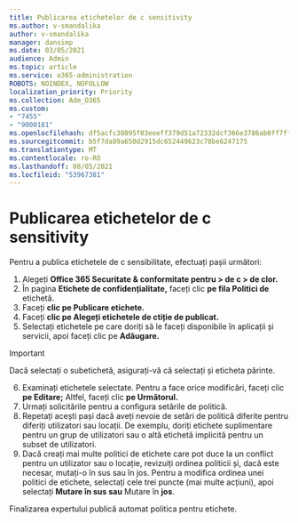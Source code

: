 ```yaml
---
title: Publicarea etichetelor de c sensitivity
ms.author: v-smandalika
author: v-smandalika
manager: dansimp
ms.date: 03/05/2021
audience: Admin
ms.topic: article
ms.service: o365-administration
ROBOTS: NOINDEX, NOFOLLOW
localization_priority: Priority
ms.collection: Adm_O365
ms.custom:
- "7455"
- "9000181"
ms.openlocfilehash: df5acfc38095f03eeeff379d51a72332dcf366e3786ab0ff7ffcd655cbafd1cf
ms.sourcegitcommit: b5f7da89a650d2915dc652449623c78be6247175
ms.translationtype: MT
ms.contentlocale: ro-RO
ms.lasthandoff: 08/05/2021
ms.locfileid: "53967381"
---
```

# <a name="publish-sensitivity-labels"></a>Publicarea etichetelor de c sensitivity

Pentru a publica etichetele de c sensibilitate, efectuați pașii următori:

1. Alegeți **Office 365 Securitate & conformitate pentru > de c > de clor.**
2. În pagina **Etichete de confidențialitate,** faceți clic **pe fila Politici de** etichetă.
3. Faceți **clic pe Publicare etichete.**
4. Faceți **clic pe Alegeți etichetele de ctiție de publicat.** 
5. Selectați etichetele pe care doriți să le faceți disponibile în aplicații și servicii, apoi faceți clic pe **Adăugare.**
> [!IMPORTANT]
> Dacă selectați o subetichetă, asigurați-vă că selectați și eticheta părinte.
6. Examinați etichetele selectate. Pentru a face orice modificări, faceți clic **pe Editare;** Altfel, faceți clic **pe Următorul.**
7. Urmați solicitările pentru a configura setările de politică.
8. Repetați acești pași dacă aveți nevoie de setări de politică diferite pentru diferiți utilizatori sau locații. De exemplu, doriți etichete suplimentare pentru un grup de utilizatori sau o altă etichetă implicită pentru un subset de utilizatori.
9. Dacă creați mai multe politici de etichete care pot duce la un conflict pentru un utilizator sau o locație, revizuiți ordinea politicii și, dacă este necesar, mutați-o în sus sau în jos. Pentru a modifica ordinea unei politici de etichete, selectați cele trei puncte (mai multe acțiuni), apoi selectați **Mutare în sus sau** Mutare în **jos**.

Finalizarea expertului publică automat politica pentru etichete.

